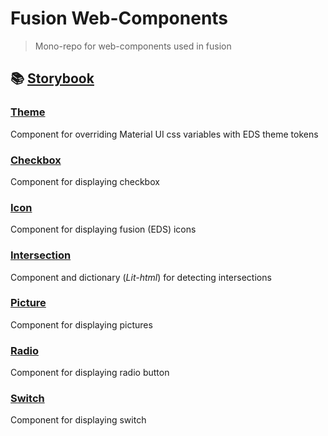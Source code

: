 # Fusion Web-Components

> Mono-repo for web-components used in fusion

## 📚 [Storybook](https://equinor.github.io/fusion-web-components/)

### [Theme](https://github.com/equinor/fusion-web-components/tree/main/packages/theme)

Component for overriding Material UI css variables with EDS theme tokens

### [Checkbox](https://github.com/equinor/fusion-web-components/tree/main/packages/checkbox)

Component for displaying checkbox

### [Icon](https://github.com/equinor/fusion-web-components/tree/main/packages/icon)

Component for displaying fusion (EDS) icons

### [Intersection](https://github.com/equinor/fusion-web-components/tree/main/packages/intersection)

Component and dictionary (_Lit-html_) for detecting intersections

### [Picture](https://github.com/equinor/fusion-web-components/tree/main/packages/picture)

Component for displaying pictures

### [Radio](https://github.com/equinor/fusion-web-components/tree/main/packages/radio)

Component for displaying radio button

### [Switch](https://github.com/equinor/fusion-web-components/tree/main/packages/switch)

Component for displaying switch
